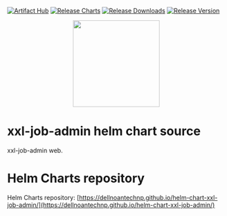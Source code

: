 [![Artifact Hub](https://img.shields.io/endpoint?url=https://artifacthub.io/badge/repository/xxl-job-admin)](https://artifacthub.io/packages/search?repo=xxl-job-admin)
[![Release Charts](https://github.com/dellnoantechnp/helm-chart-xxl-job-admin/actions/workflows/workflow.yml/badge.svg)](https://github.com/dellnoantechnp/helm-chart-xxl-job-admin/actions/workflows/workflow.yml)
[![Release Downloads](https://img.shields.io/github/downloads/dellnoantechnp/helm-chart-xxl-job-admin/latest/total)](https://img.shields.io/github/downloads/dellnoantechnp/helm-chart-xxl-job-admin/latest/total)
[![Release Version](https://img.shields.io/github/v/release/dellnoantechnp/helm-chart-xxl-job-admin?label=chart-release)](https://img.shields.io/github/v/release/dellnoantechnp/helm-chart-xxl-job-admin?label=chart-release)

<p align="center">
  <img width="200" height="200" src="https://www.xuxueli.com/doc/static/xxl-job/images/xxl-logo.jpg">
</p>

# xxl-job-admin helm chart source
xxl-job-admin web.


# Helm Charts repository
Helm Charts repository: [https://dellnoantechnp.github.io/helm-chart-xxl-job-admin/](https://dellnoantechnp.github.io/helm-chart-xxl-job-admin/)
